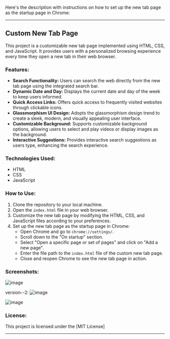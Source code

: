 Here's  the description with instructions on how to set up the new tab page as the startup page in Chrome:

---

## Custom New Tab Page

This project is a customizable new tab page implemented using HTML, CSS, and JavaScript. It provides users with a personalized browsing experience every time they open a new tab in their web browser.

### Features:
- **Search Functionality:** Users can search the web directly from the new tab page using the integrated search bar.
- **Dynamic Date and Day:** Displays the current date and day of the week to keep users informed.
- **Quick Access Links:** Offers quick access to frequently visited websites through clickable icons.
- **Glassmorphism UI Design:** Adopts the glassmorphism design trend to create a sleek, modern, and visually appealing user interface.
- **Customizable Background:** Supports customizable background options, allowing users to select and play videos or display images as the background.
- **Interactive Suggestions:** Provides interactive search suggestions as users type, enhancing the search experience.

### Technologies Used:
- HTML
- CSS
- JavaScript

### How to Use:
1. Clone the repository to your local machine.
2. Open the `index.html` file in your web browser.
3. Customize the new tab page by modifying the HTML, CSS, and JavaScript files according to your preferences.
4. Set up the new tab page as the startup page in Chrome:
   - Open Chrome and go to `chrome://settings/`.
   - Scroll down to the "On startup" section.
   - Select "Open a specific page or set of pages" and click on "Add a new page".
   - Enter the file path to the `index.html` file of the custom new tab page.
   - Close and reopen Chrome to see the new tab page in action.

### Screenshots:
![image](https://github.com/Nagendraindus/customNewTab/assets/130830080/1d10103d-1cdc-4070-a57e-8b75e10321f2)

version--2:
![image](https://github.com/Nagendraindus/customNewTab/assets/130830080/5ec2e7eb-1f00-423d-b1c5-58f8e5ef3bd0)

![image](https://github.com/Nagendraindus/customNewTab/assets/130830080/c1a21845-e924-4488-8e14-58e7a7a6c5e7)





### License:
This project is licensed under the [MIT License]

---


